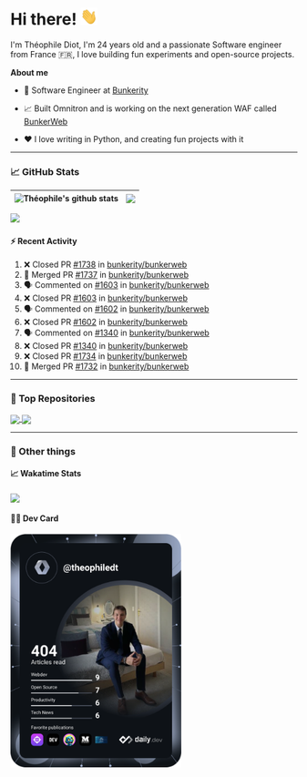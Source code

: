# Hi there! <img src="./wave.gif" width="30px" height="30px" />

I'm Théophile Diot, I'm 24 years old and a passionate Software engineer from France 🇫🇷, I love building fun experiments and open-source projects.

**About me**

- 💼 Software Engineer at [Bunkerity](https://www.bunkerity.com/)

- 📈 Built Omnitron and is working on the next generation WAF called [BunkerWeb](https://www.bunkerweb.io)

- ❤️ I love writing in Python, and creating fun projects with it

---

### 📈 GitHub Stats

| <img align="center" src="https://github-readme-stats.vercel.app/api?username=TheophileDiot&show_icons=true&include_all_commits=true&theme=algolia&hide_border=true&rank_icon=github" alt="Théophile's github stats" /> | <img align="center" src="https://github-readme-stats.vercel.app/api/top-langs/?username=TheophileDiot&layout=compact&theme=algolia&hide_border=true" /> |
| ---------------------------------------------------------------------------------------------------------------------------------------------------------------------------------------------------------------------- | ------------------------------------------------------------------------------------------------------------------------------------------------------- |

![](https://github-readme-activity-graph.vercel.app/graph?username=TheophileDiot&theme=tokyo-night)

#### :zap: Recent Activity

<!--START_SECTION:activity-->
1. ❌ Closed PR [#1738](https://github.com/bunkerity/bunkerweb/pull/1738) in [bunkerity/bunkerweb](https://github.com/bunkerity/bunkerweb)
2. 🎉 Merged PR [#1737](https://github.com/bunkerity/bunkerweb/pull/1737) in [bunkerity/bunkerweb](https://github.com/bunkerity/bunkerweb)
3. 🗣 Commented on [#1603](https://github.com/bunkerity/bunkerweb/pull/1603#issuecomment-2488350874) in [bunkerity/bunkerweb](https://github.com/bunkerity/bunkerweb)
4. ❌ Closed PR [#1603](https://github.com/bunkerity/bunkerweb/pull/1603) in [bunkerity/bunkerweb](https://github.com/bunkerity/bunkerweb)
5. 🗣 Commented on [#1602](https://github.com/bunkerity/bunkerweb/pull/1602#issuecomment-2488350541) in [bunkerity/bunkerweb](https://github.com/bunkerity/bunkerweb)
6. ❌ Closed PR [#1602](https://github.com/bunkerity/bunkerweb/pull/1602) in [bunkerity/bunkerweb](https://github.com/bunkerity/bunkerweb)
7. 🗣 Commented on [#1340](https://github.com/bunkerity/bunkerweb/pull/1340#issuecomment-2488348174) in [bunkerity/bunkerweb](https://github.com/bunkerity/bunkerweb)
8. ❌ Closed PR [#1340](https://github.com/bunkerity/bunkerweb/pull/1340) in [bunkerity/bunkerweb](https://github.com/bunkerity/bunkerweb)
9. ❌ Closed PR [#1734](https://github.com/bunkerity/bunkerweb/pull/1734) in [bunkerity/bunkerweb](https://github.com/bunkerity/bunkerweb)
10. 🎉 Merged PR [#1732](https://github.com/bunkerity/bunkerweb/pull/1732) in [bunkerity/bunkerweb](https://github.com/bunkerity/bunkerweb)
<!--END_SECTION:activity-->

---

### 🔧 Top Repositories

<a href="https://github.com/bunkerity/bunkerweb">
  <img align="center" src="https://github-readme-stats.vercel.app/api/pin/?username=Bunkerity&repo=bunkerweb&theme=algolia" />
</a>
<a href="https://github.com/TheophileDiot/Omnitron">
  <img align="center" src="https://github-readme-stats.vercel.app/api/pin/?username=TheophileDiot&repo=Omnitron&theme=algolia" />
</a>

---

### 🎉 Other things

#### 📈 Wakatime Stats

<a href="https://wakatime.com/@theophile_bunkerity">
  <img align="center" src="https://github-readme-stats.vercel.app/api/wakatime?username=3aa5ce41-c253-43d9-8441-a721e446a45f&layout=compact&theme=algolia" />
</a>

#### 👨‍💻 Dev Card

<a href="https://app.daily.dev/TheophileDt">
  <img src="./devcard.svg" width="300" alt="Théophile Diot's Dev Card"/>
</a>
